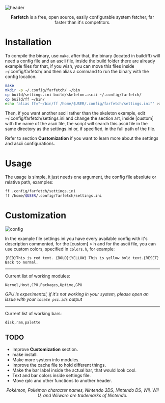 ![header](https://u.teknik.io/hh5Tl.png)

<div align=center>
	<b>Farfetch</b> is a free, open source, easily configurable system fetcher, far faster than it's competitors.
</div>

# Installation

To compile the binary, use `make`, after that, the binary (located in build/ff) will need a config file and an ascii file, inside the build folder there are already example files for that, if you wish, you can move this files inside ~/.config/farfetch/ and then alias a command to run the binary with the config location.

```bash
make
mkdir -p ~/.config/farfetch/ ~/bin
cp build/settings.ini build/skeleton.ascii ~/.config/farfetch/
cp build/ff ~/bin/
echo 'alias ff="~/bin/ff /home/$USER/.config/farfetch/settings.ini"' >> ~/.bashrc
```

Then, if you want another ascii rather than the skeleton example, edit ~/.config/farfetch/settings.ini and change the section art, inside [custom] with the name of the ascii file, the script will search this ascii file in the same directory as the settings.ini or, if specified, in the full path of the file.

Refer to section **Customization** if you want to learn more about the settings and ascii configurations.

# Usage

The usage is simple, it just needs one argument, the config file absolute or relative path, examples:

```bash
ff .config/farfetch/settings.ini
ff /home/$USER/.config/farfetch/settings.ini
```

# Customization

![config](https://u.teknik.io/q4Sg9.png)

In the example file settings.ini you have every available config with it's description commented, for the [custom] > h and for the ascii file, you can use custom colors, specified in `colors.h`, for example:

```
{RED}This is red text. {BOLD}{YELLOW} This is yellow bold text.{RESET} Back to normal.
```

<hr>

Current list of working modules:

```
Kernel,Host,CPU,Packages,Uptime,GPU
```
*GPU is experimental, if it's not working in your system, please open an issue with your `locate pci.ids` output*

<hr>

Current list of working bars:

```
disk,ram,palette
```

## TODO

* Improve **Customization** section.
* make install.
* Make more system info modules.
* Improve the cache file to hold different things.
* Make the bar label inside the actual bar, that would look cool.
* Text and bar colors inside settings file.
* Move rplc and other functions to another header.

<div align="center">
	<i>Pokémon, Pokémon character names, Nintendo 3DS, Nintendo DS, Wii, Wii U, and Wiiware are trademarks of Nintendo.</i>
</div>